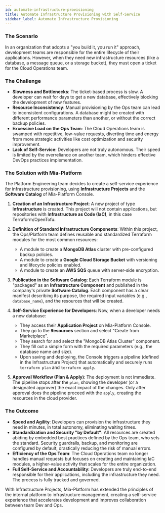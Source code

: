 ```yaml
---
id: automate-infrastructure-provisioning
title: Automate Infrastructure Provisioning with Self-Service
sidebar_label: Automate Infrastructure Provisioning
---
```


### The Scenario

In an organization that adopts a "you build it, you run it" approach, development teams are responsible for the entire lifecycle of their applications. However, when they need new infrastructure resources (like a database, a message queue, or a storage bucket), they must open a ticket for the Cloud Operations team.

### The Challenge

* **Slowness and Bottlenecks**: The ticket-based process is slow. A developer can wait for days to get a new database, effectively blocking the development of new features.
* **Resource Inconsistency**: Manual provisioning by the Ops team can lead to inconsistent configurations. A database might be created with different performance parameters than another, or without the correct backup policies.
* **Excessive Load on the Ops Team**: The Cloud Operations team is swamped with repetitive, low-value requests, diverting time and energy from more strategic activities like cost optimization and security improvement.
* **Lack of Self-Service**: Developers are not truly autonomous. Their speed is limited by the overreliance on another team, which hinders effective DevOps practices implementation.

### The Solution with Mia-Platform

The Platform Engineering team decides to create a self-service experience for infrastructure provisioning, using **Infrastructure Projects** and the **Software Catalog** of Mia-Platform Console.

1.  **Creation of an Infrastructure Project**: A new project of type **Infrastructure** is created. This project will not contain applications, but repositories with **Infrastructure as Code (IaC)**, in this case Terraform/OpenTofu.

2.  **Definition of Standard Infrastructure Components**: Within this project, the Ops/Platform team defines reusable and standardized Terraform modules for the most common resources:
    * A module to create a **MongoDB Atlas** cluster with pre-configured backup policies.
    * A module to create a **Google Cloud Storage Bucket** with versioning and lifecycle policies enabled.
    * A module to create an **AWS SQS** queue with server-side encryption.

3.  **Publication in the Software Catalog**: Each Terraform module is "packaged" as an **Infrastructure Component** and published in the company's private **Software Catalog**. Each component has a clear manifest describing its purpose, the required input variables (e.g., `database_name`), and the resources that will be created.

4.  **Self-Service Experience for Developers**: Now, when a developer needs a new database:
    * They access their **Application Project** on Mia-Platform Console.
    * They go to the **Resources** section and select "Create from Marketplace".
    * They search for and select the "MongoDB Atlas Cluster" component.
    * They fill out a simple form with the required parameters (e.g., the database name and size).
    * Upon saving and deploying, the Console triggers a pipeline (defined in the Infrastructure Project) that automatically and securely runs `terraform plan` and `terraform apply`.

5.  **Approval Workflow (Plan & Apply)**: The deployment is not immediate. The pipeline stops after the `plan`, showing the developer (or a designated approver) the exact impact of the changes. Only after approval does the pipeline proceed with the `apply`, creating the resources in the cloud provider.

### The Outcome

* **Speed and Agility**: Developers can provision the infrastructure they need in minutes, in total autonomy, eliminating waiting times.
* **Standardization and Security "by Default"**: All resources are created abiding by embedded best practices defined by the Ops team, who sets the standard. Security guardrails, backup, and monitoring are configured by default, drastically reducing the risk of manual errors.
* **Efficiency of the Ops Team**: The Cloud Operations team no longer handles manual requests but focuses on creating and maintaining IaC modules, a higher-value activity that scales for the entire organization.
* **Full Self-Service and Accountability**: Developers are truly end-to-end responsible for their applications, including the infrastructure they need. The process is fully tracked and governed.

With Infrastructure Projects, Mia-Platform has extended the principles of the internal platform to infrastructure management, creating a self-service experience that accelerates development and improves collaboration between team Dev and Ops.
